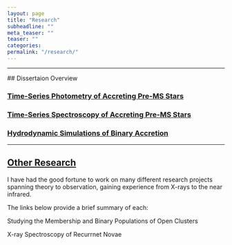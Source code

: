 ```yaml
---
layout: page
title: "Research"
subheadline: ""
meta_teaser: ""
teaser: ""
categories:
permalink: "/research/"
---
```

<hr>
## Dissertaion Overview

### <a href='https://tofflemire.github.io/photometry/'> Time-Series Photometry of Accreting Pre-MS Stars </a>

### <a href='https://tofflemire.github.io/spectroscopy/'> Time-Series Spectroscopy of Accreting Pre-MS Stars </a>

### <a href='https://tofflemire.github.io/sims/'> Hydrodynamic Simulations of Binary Accretion </a>

<hr>

## <a href='https://tofflemire.github.io/other_research/'>Other Research</a>
I have had the good fortune to work on many different research projects spanning theory to observation, gaining experience from X-rays to the near infrared. 

The links below provide a brief summary of each:

Studying the Membership and Binary Populations of Open Clusters

X-ray Spectroscopy of Recurrnet Novae



